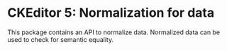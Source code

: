 # CKEditor 5: Normalization for data

This package contains an API to normalize data.
Normalized data can be used to check for semantic equality.
